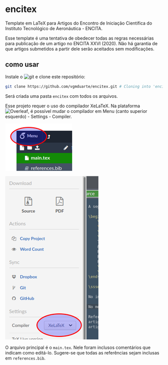 # encitex
Template em LaTeX para Artigos do Encontro de Iniciação Cientifica do Instituto Tecnológico de Aeronáutica - ENCITA.

Esse template é uma tentativa de obedecer todas as regras necessárias para publicação de um artigo no ENCITA XXVI (2020). Não há garantia de que artigos submetidos a partir dele serão aceitados sem modificações.

## como usar

Instale o ![git](https://git-scm.com/downloads) e clone este repositório:

```bash
git clone https://github.com/vgmduarte/encitex.git # Cloning into 'encitex'...
```

Será criada uma pasta ```encitex``` com todos os arquivos.

Esse projeto requer o uso do compilador XeLaTeX. Na plataforma ![Overleaf](https://www.overleaf.com/), é possível mudar o compilador em Menu (canto superior esquerdo) - Settings - Compiler.

![Overleaf - Menu](/img/menu.png)

![Overleaf - Menu - Settings - Compiler](/img/dropdown.png)

O arquivo principal é o ```main.tex```. Nele foram inclusos comentários que indicam como editá-lo. Sugere-se que todas as referências sejam inclusas em ```references.bib```.
